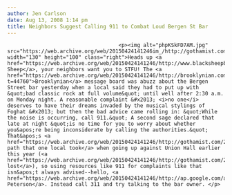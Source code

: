 ```yaml
---
author: Jen Carlson
date: Aug 13, 2008 1:14 pm
title: Neighbors Suggest Calling 911 to Combat Loud Bergen St Bar
---
```


	
										<p><img alt="phpKSkFD7AM.jpg" src="https://web.archive.org/web/20150424141246im_/http://gothamist.com/attachments/arts_jen/phpKSkFD7AM.jpg" width="130" height="100" class="right">Heads up <a href="https://web.archive.org/web/20150424141246/http://www.blacksheepbrooklyn.com/">Black Sheep</a>, your neighbors want you to STFU! The <a href="https://web.archive.org/web/20150424141246/http://brooklynian.com/forums/viewtopic.php?t=44760">Brooklynian</a> message board was abuzz about the Bergen Street bar yesterday when a local said they had to put up with &quot;bad classic rock at full volume&quot; until well after 2:30 a.m. on Monday night. A reasonable complaint &#x2013; <i>no one</i> deserves to have their dreams invaded by the musical stylings of Foghat &#x2013; but then the bad advice came rolling in: &quot;While the noise is occurring, call 911.&quot; A second sage declared that late at night &quot;is no time for you to worry about whether you&apos;re being inconsiderate by calling the authorities.&quot; That&apos;s <a href="https://web.archive.org/web/20150424141246/http://gothamist.com/2008/05/13/union_hall_goes.php">the path that one local took</a> when going up against Union Hall earlier this year (<a href="https://web.archive.org/web/20150424141246/http://gothamist.com/2008/05/15/union_hall_30_n.php">he lost</a>), so using resources like 911 for complaints like that isn&apos;t always advised--hello, <a href="https://web.archive.org/web/20150424141246/http://ap.google.com/article/ALeqM5jVoYnJO1PmOdDP4CdqKaHKAkvemgD92BLVK80">Reginald Peterson</a>. Instead call 311 and try talking to the bar owner. </p>					
										
									
				